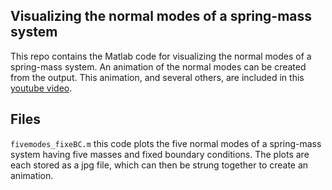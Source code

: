 ## Visualizing the normal modes of a spring-mass system

This repo contains the Matlab code for visualizing the normal modes of a spring-mass system. An animation of the normal modes can be created from the output. This animation, and several others, are included in this [youtube video](https://www.youtube.com/watch?v=t9-1UmBAQOg).

## Files

`fivemodes_fixeBC.m` this code plots the five normal modes of a spring-mass system having five masses and fixed boundary conditions. The plots are each stored as a jpg file, which can then be strung together to create an animation.
